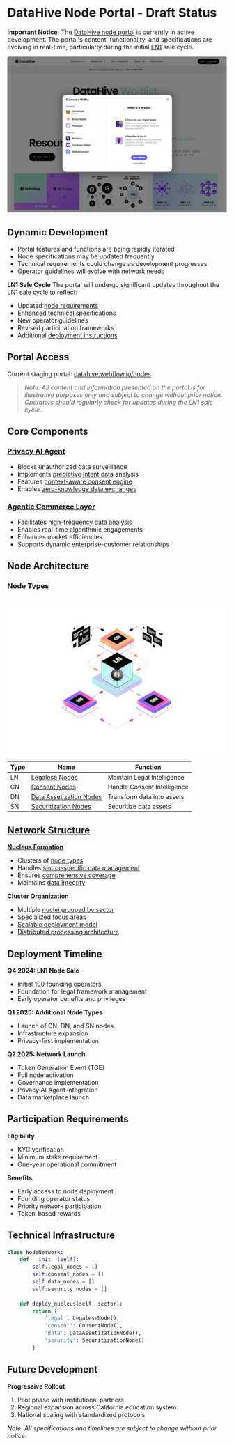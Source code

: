 # DataHive Node Portal - Draft Status

**Important Notice**: The [DataHive node portal](https://datahive.webflow.io/nodes) is currently in active development. The portal's content, functionality, and specifications are evolving in real-time, particularly during the initial [LN1](/docs/nodes/LN1.md) sale cycle.

![Draft of Node Portal](/docs/images/WalletLogin.png)

## Dynamic Development
- Portal features and functions are being rapidly iterated
- Node specifications may be updated frequently
- Technical requirements could change as development progresses
- Operator guidelines will evolve with network needs

**LN1 Sale Cycle**
The portal will undergo significant updates throughout the [LN1 sale cycle](./docs/deployment/NODE_OPERATIONS.md) to reflect:
- Updated [node requirements](./docs/technical/ARCHITECTURE.md)
- Enhanced [technical specifications](./docs/technical/DEVELOPMENT.md)
- New operator guidelines
- Revised participation frameworks
- Additional [deployment instructions](./docs/deployment/installation.md)

## Portal Access

Current staging portal: [datahive.webflow.io/nodes](https://datahive.webflow.io/nodes)

> *Note: All content and information presented on the portal is for illustrative purposes only and subject to change without prior notice. Operators should regularly check for updates during the LN1 sale cycle.*

## Core Components

### [Privacy AI Agent](./docs/ai/PRIVACY_AGENT.md)
- Blocks unauthorized data surveillance
- Implements [predictive intent data](./docs/ai/PATTERN_ANALYSIS.md) analysis
- Features [context-aware consent engine](./docs/models/CONSENT_ENGINE.md)
- Enables [zero-knowledge data exchanges](./docs/privacy/ZKP.md)

### [Agentic Commerce Layer](./docs/infrastructure/COMMERCE.md)
- Facilitates high-frequency data analysis
- Enables real-time algorithmic engagements
- Enhances market efficiencies
- Supports dynamic enterprise-customer relationships

## Node Architecture

### Node Types

![Node Types](/docs/images/NodeTypes.png)

| Type | Name | Function |
|------|------|----------|
| LN | [Legalese Nodes](./docs/nodes/LN1.md) | Maintain Legal Intelligence |
| CN | [Consent Nodes](./docs/nodes/CONSENT.md) | Handle Consent Intelligence |
| DN | [Data Assetization Nodes](./docs/nodes/DATA.md) | Transform data into assets |
| SN | [Securitization Nodes](./docs/nodes/SECURITY.md) | Securitize data assets |

## [Network Structure](./docs/infrastructure/NETWORK.md)

**[Nucleus Formation](./docs/infrastructure/NUCLEUS.md)**
- Clusters of [node types](./docs/nodes/CLUSTERS.md)
- Handles [sector-specific data management](./docs/management/SECTORS.md)
- Ensures [comprehensive coverage](./docs/legal/COVERAGE.md)
- Maintains [data integrity](./docs/security/INTEGRITY.md)

**[Cluster Organization](./docs/infrastructure/CLUSTERS.md)**
- Multiple [nuclei grouped by sector](./docs/infrastructure/SECTORS.md)
- [Specialized focus areas](./docs/infrastructure/SPECIALIZATION.md)
- [Scalable deployment model](./docs/deployment/SCALING.md)
- [Distributed processing architecture](./docs/architecture/DISTRIBUTED.md)

## Deployment Timeline

**Q4 2024: LN1 Node Sale**
- Initial 100 founding operators
- Foundation for legal framework management
- Early operator benefits and privileges

**Q1 2025: Additional Node Types**
- Launch of CN, DN, and SN nodes
- Infrastructure expansion
- Privacy-first implementation

**Q2 2025: Network Launch**
- Token Generation Event (TGE)
- Full node activation
- Governance implementation
- Privacy AI Agent integration
- Data marketplace launch

## Participation Requirements

**Eligibility**
- KYC verification
- Minimum stake requirement
- One-year operational commitment

**Benefits**
- Early access to node deployment
- Founding operator status
- Priority network participation
- Token-based rewards

## Technical Infrastructure

```python
class NodeNetwork:
    def __init__(self):
        self.legal_nodes = []
        self.consent_nodes = []
        self.data_nodes = []
        self.security_nodes = []

    def deploy_nucleus(self, sector):
        return {
            'legal': LegaleseNode(),
            'consent': ConsentNode(),
            'data': DataAssetizationNode(),
            'security': SecuritizationNode()
        }
```

## Future Development

**Progressive Rollout**
1. Pilot phase with institutional partners
2. Regional expansion across California education system
3. National scaling with standardized protocols

*Note: All specifications and timelines are subject to change without prior notice.*

